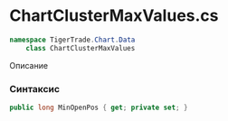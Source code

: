 
# ChartClusterMaxValues.cs
```csharp
namespace TigerTrade.Chart.Data  
    class ChartClusterMaxValues
```

Описание

### Синтаксис
```csharp
public long MinOpenPos { get; private set; }
```
